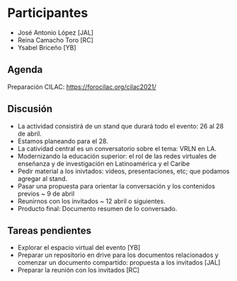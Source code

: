 
# Participantes
* José Antonio López [JAL]
* Reina Camacho Toro [RC]
* Ysabel Briceño [YB]

## Agenda
Preparación CILAC: https://forocilac.org/cilac2021/

## Discusión

* La actividad consistirá de un stand que durará todo el evento: 26 al 28 de abril.
* Estamos planeando para el 28.
* La catividad central es un conversatorio sobre el tema: VRLN en LA.
* Modernizando la educación superior: el rol de las redes virtuales de enseñanza y de investigación en Latinoamérica y el Caribe
* Pedir material a los inivtados: videos, presentaciones, etc; que podamos agregar al stand.
* Pasar una propuesta para orientar la conversación y los contenidos previos ~ 9 de abril
* Reunirnos con los invitados ~ 12 abril o siguientes.
* Producto final: Documento resumen de lo conversado.

## Tareas pendientes

* Explorar el espacio virtual del evento [YB]
* Preparar un repositorio en drive para los documentos relacionados y comenzar un documento compartido: propuesta a los invitados [JAL]
* Preparar la reunión con los invitados [RC]
